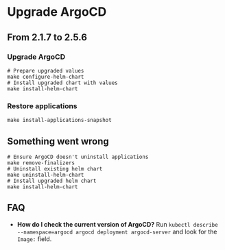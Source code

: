 # Upgrade ArgoCD

## From 2.1.7 to 2.5.6

### Upgrade ArgoCD

```shell
# Prepare upgraded values
make configure-helm-chart
# Install upgraded chart with values
make install-helm-chart
```

### Restore applications

```shell
make install-applications-snapshot
```

## Something went wrong

```shell
# Ensure ArgoCD doesn't uninstall applications
make remove-finalizers
# Uninstall existing helm chart
make uninstall-helm-chart
# Install upgraded helm chart
make install-helm-chart
```

## FAQ
- **How do I check the current version of ArgoCD?** Run `kubectl describe --namespace=argocd argocd deployment argocd-server`
    and look for the `Image:` field.

